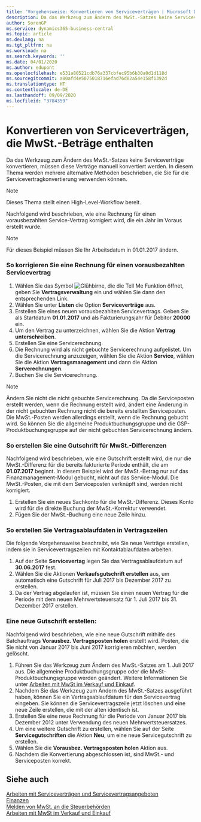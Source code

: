 ```yaml
---
title: 'Vorgehensweise: Konvertieren von Serviceverträgen | Microsoft Docs'
description: Da das Werkzeug zum Ändern des MwSt.-Satzes keine Serviceverträge konvertieren, müssen diese Verträge manuell konvertiert werden. In diesem Thema werden mehrere alternative Methoden beschrieben, die Sie für die Servicevertragkonvertierung verwenden können.
author: SorenGP
ms.service: dynamics365-business-central
ms.topic: article
ms.devlang: na
ms.tgt_pltfrm: na
ms.workload: na
ms.search.keywords: ''
ms.date: 04/01/2020
ms.author: edupont
ms.openlocfilehash: e531a80521cdb76a337cbfec95b6b30a0d1d118d
ms.sourcegitcommit: a80afd4e5075018716efad76d82a54e158f1392d
ms.translationtype: HT
ms.contentlocale: de-DE
ms.lasthandoff: 09/09/2020
ms.locfileid: "3784359"
---
```

# <a name="convert-service-contracts-that-include-vat-amounts"></a>Konvertieren von Serviceverträgen, die MwSt.-Beträge enthalten
Da das Werkzeug zum Ändern des MwSt.-Satzes keine Serviceverträge konvertieren, müssen diese Verträge manuell konvertiert werden. In diesem Thema werden mehrere alternative Methoden beschrieben, die Sie für die Servicevertragkonvertierung verwenden können.  

> [!NOTE]  
>  Dieses Thema stellt einen High-Level-Workflow bereit.  

 Nachfolgend wird beschrieben, wie eine Rechnung für einen vorausbezahlten Service-Vertrag korrigiert wird, die ein Jahr im Voraus erstellt wurde.  

> [!NOTE]  
>  Für dieses Beispiel müssen Sie Ihr Arbeitsdatum in 01.01.2017 ändern.  

### <a name="to-correct-an-invoice-for-a-prepaid-service-contract"></a>So korrigieren Sie eine Rechnung für einen vorausbezahlten Servicevertrag  
1. Wählen Sie das Symbol ![Glühbirne, die die Tell Me Funktion öffnet](media/ui-search/search_small.png "Sagen Sie mir, was Sie tun wollen"), geben Sie **Vertragsverwaltung** ein und wählen Sie dann den entsprechenden Link.  
2. Wählen Sie unter **Listen** die Option **Serviceverträge** aus.  
3. Erstellen Sie eines neuen vorausbezahlten Servicevertrags. Geben Sie als Startdatum **01.01.2017** und als Fakturierungsjahr für Debitor **20000** ein.  
4. Um den Vertrag zu unterzeichnen, wählen Sie die Aktion **Vertrag unterschreiben**.  
5. Erstellen Sie eine Servicerechnung.
6. Die Rechnung wird als nicht gebuchte Servicerechnung aufgelistet. Um die Servicerechnung anzuzeigen, wählen Sie die Aktion **Service**, wählen Sie die Aktion **Vertragsmanagement** und dann die Aktion **Serverechnungen**.  
7. Buchen Sie die Servicerechnung.  

> [!NOTE]  
>  Ändern Sie nicht die nicht gebuchte Servicerechnung. Da die Serviceposten erstellt werden, wenn die Rechnung erstellt wird, ändert eine Änderung in der nicht gebuchten Rechnung nicht die bereits erstellten Serviceposten. Die MwSt.-Posten werden allerdings erstellt, wenn die Rechnung gebucht wird. So können Sie die allgemeine Produktbuchungsgruppe und die GSP-Produktbuchungsgruppe auf der nicht gebuchten Servicerechnung ändern.  

### <a name="to-create-a-credit-memo-for-vat-difference"></a>So erstellen Sie eine Gutschrift für MwSt.-Differenzen  
Nachfolgend wird beschrieben, wie eine Gutschrift erstellt wird, die nur die MwSt.-Differenz für die bereits fakturierte Periode enthält, die am **01.07.2017** beginnt. In diesem Beispiel wird der MwSt.-Betrag nur auf das Finanzmanagement-Modul gebucht, nicht auf das Service-Modul. Die MwSt.-Posten, die mit dem Serviceposten verknüpft sind, werden nicht korrigiert.  

1. Erstellen Sie ein neues Sachkonto für die MwSt.-Differenz. Dieses Konto wird für die direkte Buchung der MwSt.-Korrektur verwendet.  
2. Fügen Sie der MwSt.-Buchung eine neue Zeile hinzu.  

### <a name="to-create-contract-expiration-dates-in-contract-lines"></a>So erstellen Sie Vertragsablaufdaten in Vertragszeilen  
Die folgende Vorgehensweise beschreibt, wie Sie neue Verträge erstellen, indem sie in Servicevertragszeilen mit Kontaktablaufdaten arbeiten.  

1. Auf der Seite **Servicevertag** legen Sie das Vertragsablaufdatum auf **30.06.2017** fest.  
2. Wählen Sie die Aktionen **Verkaufsgutschrift erstellen** aus, um automatisch eine Gutschrift für Juli 2017 bis Dezember 2017 zu erstellen.  
3. Da der Vertrag abgelaufen ist, müssen Sie einen neuen Vertrag für die Periode mit dem neuen Mehrwertsteuersatz für 1. Juli 2017 bis 31. Dezember 2017 erstellen.  

### <a name="to-create-a-new-credit-memo"></a>Eine neue Gutschrift erstellen:  
Nachfolgend wird beschrieben, wie eine neue Gutschrift mithilfe des Batchauftrags **Vorausbez. Vertragsposten holen** erstellt wird. Posten, die Sie nicht von Januar 2017 bis Juni 2017 korrigieren möchten, werden gelöscht.  

1. Führen Sie das Werkzeug zum Ändern des MwSt.-Satzes am 1. Juli 2017 aus. Die allgemeine Produktbuchungsgruppe oder die MwSt-Produktbuchungsgruppe werden geändert. Weitere Informationen Sie unter [Arbeiten mit MwSt im Verkauf und Einkauf](finance-work-with-vat.md).  
2. Nachdem Sie das Werkzeug zum Ändern des MwSt.-Satzes ausgeführt haben, können Sie ein Vertragsablaufdatum für den Servicevertrag eingeben. Sie können die Servicevertragszeile jetzt löschen und eine neue Zeile erstellen, die mit der alten identisch ist.  
3. Erstellen Sie eine neue Rechnung für die Periode von Januar 2017 bis Dezember 2012 unter Verwendung des neuen Mehrwertsteuersatzes.  
4. Um eine weitere Gutschrift zu erstellen, wählen Sie auf der Seite **Servicegutschriften** die Aktion **Neu**, um eine neue Servicegutschrift zu erstellen.  
5. Wählen Sie die **Vorausbez. Vertragsposten holen** Aktion aus.  
6. Nachdem die Konvertierung abgeschlossen ist, sind MwSt.- und Serviceposten korrekt.  

## <a name="see-also"></a>Siehe auch  
[Arbeiten mit Serviceverträgen und Servicevertragsangeboten](service-how-to-create-service-contracts-and-service-contract-quotes.md)  
[Finanzen](finance.md)  
[Melden von MwSt. an die Steuerbehörden](finance-how-report-vat.md)  
[Arbeiten mit MwSt im Verkauf und Einkauf](finance-work-with-vat.md)  
